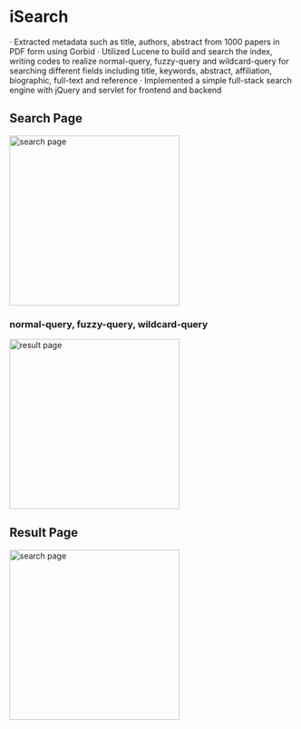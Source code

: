 # iSearch

· Extracted metadata such as title, authors, abstract from 1000 papers in PDF form using Gorbid
· Utilized Lucene to build and search the index, writing codes to realize normal-query, fuzzy-query and wildcard-query
for searching different fields including title, keywords, abstract, affiliation, biographic, full-text and reference
· Implemented a simple full-stack search engine with jQuery and servlet for frontend and backend
## Search Page

<img width="300" alt="search page" src="https://user-images.githubusercontent.com/110421938/195223661-c58f5c33-e17d-446d-b8c5-0046ea56d56c.png">

### normal-query, fuzzy-query, wildcard-query
<img width="300" alt="result page" src="https://user-images.githubusercontent.com/110421938/195223711-5f32e2c8-35f0-46bf-9183-e989addd968f.png">

## Result Page

<img width="300" alt="search page" src="https://user-images.githubusercontent.com/110421938/195223772-487709ef-940f-4130-ac9d-1563a6600edf.png">

